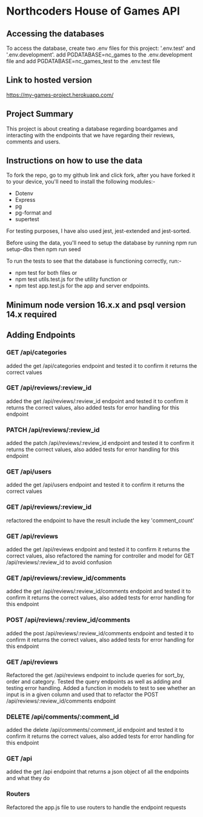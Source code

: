 # Northcoders House of Games API

## Accessing the databases

To access the database, create two .env files for this project: '.env.test' and '.env.development'.
add PGDATABASE=nc_games to the .env.development file and
add PGDATABASE=nc_games_test to the .env.test file

## Link to hosted version

https://my-games-project.herokuapp.com/

## Project Summary

This project is about creating a database regarding boardgames and interacting with the endpoints that we have regarding their reviews, comments and users.

## Instructions on how to use the data

To fork the repo, go to my github link and click fork, after you have forked it to your device, you'll need to install the following modules:-

- Dotenv
- Express
- pg
- pg-format
  and
- supertest

For testing purposes, I have also used jest, jest-extended and jest-sorted.

Before using the data, you'll need to setup the database by running npm run setup-dbs then npm run seed

To run the tests to see that the database is functioning correctly, run:-

- npm test for both files or
- npm test utils.test.js for the utility function
  or
- npm test app.test.js for the app and server endpoints.

## Minimum node version 16.x.x and psql version 14.x required

## Adding Endpoints

### GET /api/categories

added the get /api/categories endpoint and tested it to confirm it returns the correct values

### GET /api/reviews/:review_id

added the get /api/reviews/:review_id endpoint and tested it to confirm it returns the correct values, also added tests for error handling for this endpoint

### PATCH /api/reviews/:review_id

added the patch /api/reviews/:review_id endpoint and tested it to confirm it returns the correct values, also added tests for error handling for this endpoint

### GET /api/users

added the get /api/users endpoint and tested it to confirm it returns the correct values

### GET /api/reviews/:review_id

refactored the endpoint to have the result include the key 'comment_count'

### GET /api/reviews

added the get /api/reviews endpoint and tested it to confirm it returns the correct values, also refactored the naming for controller and model for GET /api/reviews/:review_id to avoid confusion

### GET /api/reviews/:review_id/comments

added the get /api/reviews/:review_id/comments endpoint and tested it to confirm it returns the correct values, also added tests for error handling for this endpoint

### POST /api/reviews/:review_id/comments

added the post /api/reviews/:review_id/comments endpoint and tested it to confirm it returns the correct values, also added tests for error handling for this endpoint

### GET /api/reviews

Refactored the get /api/reviews endpoint to include queries for sort_by, order and category. Tested the query endpoints as well as adding and testing error handling. Added a function in models to test to see whether an input is in a given column and used that to refactor the POST /api/reviews/:review_id/comments endpoint

### DELETE /api/comments/:comment_id

added the delete /api/comments/:comment_id endpoint and tested it to confirm it returns the correct values, also added tests for error handling for this endpoint

### GET /api

added the get /api endpoint that returns a json object of all the endpoints and what they do

### Routers

Refactored the app.js file to use routers to handle the endpoint requests
